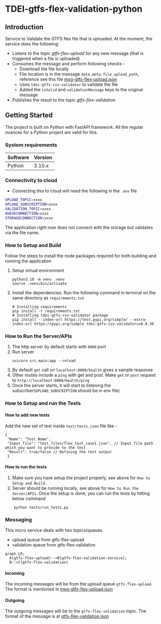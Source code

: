 # TDEI-gtfs-flex-validation-python
## Introduction 
Service to Validate the GTFS flex file that is uploaded. At the moment, the service does the following:
- Listens to the topic _gtfs-flex-upload_ for any new message (that is triggered when a file is uploaded)
- Consumes the message and perform following checks - 
  - Download the file locally 
  - File location is in the message `data.meta.file_upload_path`, reference see this file [msg-gtfs-flex-upload.json](./src/assets/msg-gtfs-flex-upload.json)
  - Uses `tdei-gtfs-csv-validator` to validate the file
  - Added the `isValid` and `validationMessage` keys to the original message
- Publishes the result to the topic _gtfs-flex-validation_

## Getting Started
The project is built on Python with FastAPI framework. All the regular nuances for a Python project are valid for this.

### System requirements
| Software   | Version |
|------------|---------|
| Python     | 3.10.x  |


### Connectivity to cloud
- Connecting this to cloud will need the following in the `.env` file

```bash
UPLOAD_TOPIC=xxxx
UPLOAD_SUBSCRIPTION=xxxx
VALIDATION_TOPIC=xxxx
QUEUECONNECTION=xxxx
STORAGECONNECTION=xxxx
```
The application right now does not connect with the storage but validates via the file name.

### How to Setup and Build
Follow the steps to install the node packages required for both building and running the application

1. Setup virtual environment
    ```
    python3.10 -m venv .venv
    source .venv/bin/activate
    ```

2. Install the dependencies. Run the following command in terminal on the same directory as `requirements.txt`
    ```
    # Installing requirements
    pip install -r requirements.txt
    # Installing tdei-gtfs-csv-validator package
    pip install --index-url https://test.pypi.org/simple/ --extra-index-url https://pypi.org/simple tdei-gtfs-csv-validator==0.0.30 
    ```
### How to Run the Server/APIs   

1. The http server by default starts with `8000` port
2. Run server
    ```
    uvicorn src.main:app --reload
    ```
3. By default `get` call on `localhost:8000/health` gives a sample response
4. Other routes include a `ping` with get and post. Make `get` or `post` request to `http://localhost:8000/health/ping`
5. Once the server starts, it will start to listening the subscriber(`UPLOAD_SUBSCRIPTION` should be in env file)

### How to Setup and run the Tests

#### How to add new tests
Add the new set of test inside `test/tests.json` file like -
```
{
 "Name": "Test Name",
 "Input_file": "test_files/flex_test_case1.json", // Input file path which you want to provide to the test
 "Result": true/false // Defining the test output 
 }
```
#### How to run the tests
1. Make sure you have setup the project properly, see above for `How to Setup and Build`.
2. Server should be running locally, see above for `How to Run the Server/APIs`. Once the setup is done, you can run the tests by hitting below command
```
    python tests/run_tests.py

```

### Messaging

This micro service deals with two topics/queues. 
- upload queue from gtfs-flex-upload
- validation queue from gtfs-flex-validation


```mermaid
graph LR;
  A(gtfs-flex-upload)-->B[gtfs-flex-validation-service];
  B-->C(gtfs-flex-validation)
```
#### Incoming
The incoming messages will be from the upload queue `gtfs-flex-upload`.
The format is mentioned in [msg-gtfs-flex-upload.json](./src/assets/msg-gtfs-flex-upload.json)

#### Outgoing
The outgoing messages will be to the `gtfs-flex-validation` topic.
The format of the message is at [gtfs-flex-validation.json](./src/assets/msg-gtfs-flex-validation.json)

